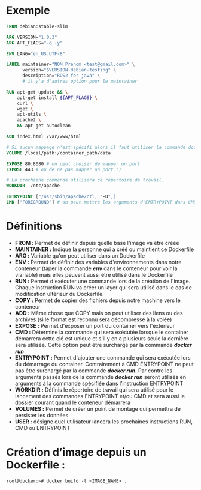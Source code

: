# Exemple

```Dockerfile
FROM debian:stable-slim

ARG VERSION="1.0.3"
ARG APT_FLAGS="-q -y"

ENV LANG="en_US.UTF-8"

LABEL maintainer="NOM Prenom <test@gmail.com>" \
      version="$VERSION-debian-testing" \
      description="ROS2 for java" \
      # il y'a d'autres option pour le maintainer

RUN apt-get update && \
    apt-get install ${APT_FLAGS} \
    curl \
    wget \
    apt-utils \
    apache2 \
    && apt-get autoclean

ADD index.html /var/www/html

# Si aucun mappage n'est spécifi alors il faut utiliser la commande docker inspect <DOCKER_CONTAINER> pour connaitre vers ou le volume pointe
VOLUME /local/path:/container_path/data

EXPOSE 80:8080 # on peut choisir de mapper un port
EXPOSE 443 # ou de ne pas mapper un port :)

# La prochaine commande utilisera ce répertoire de travail.
WORKDIR  /etc/apache

ENTRYPOINT ["/usr/sbin/apache2ctl, "-D",]
CMD ["FOREGROUND"] # on peut mettre les arguments d'ENTRYPOINT dans CMD comme ici
```
# Définitions

- **FROM :** Permet de définir depuis quelle base l'image va être créée
- **MAINTAINER :** Indique la personne qui a créé ou maintient ce Dockerfile
- **ARG :** Variable qu'on peut utiliser dans un Dockerfile
- **ENV :** Permet de définir des variables d'environnements dans notre conteneur (taper la commande ***env*** dans le conteneur pour voir la viariable) mais elles peuvent aussi être utilisé dans le Dockerfile
- **RUN :** Permet d'exécuter une commande lors de la création de l'image. Chaque instruction RUN va créer un layer qui sera utilisé dans le cas de modification ultérieur du Dockerfile.
- **COPY :** Permet de copier des fichiers depuis notre machine vers le conteneur
- **ADD :** Même chose que COPY mais on peut utiliser des liens ou des archives (si le format est reconnu sera décompressé à la volée) 
- **EXPOSE :** Permet d'exposer un port du container vers l'extérieur
- **CMD :** Détermine la commande qui sera exécutée lorsque le container démarrera cette clé est unique et s'il y en a plusieurs seule la dernière sera utilisée. Cette option peut être surchargé par la commande ***docker run***
- **ENTRYPOINT :** Permet d'ajouter une commande qui sera exécutée lors du démarrage du container. Contrairement à CMD ENTRYPOINT ne peut pas être surchargé par la commande ***docker run***. Par contre les arguments passés lors de la commande ***docker run*** seront utilisés en arguments à la commande spécifiée dans l’instruction ENTRYPOINT
- **WORKDIR :** Définis le répertoire de travail qui sera utilisé pour le lancement des commandes ENTRYPOINT et/ou CMD et sera aussi le dossier courant quand le conteneur démarrera
- **VOLUMES :** Permet de créer un point de montage qui permettra de persister les données
- **USER :** désigne quel utilisateur lancera les prochaines instructions RUN, CMD ou ENTRYPOINT 

# Création d’image depuis un Dockerfile :
```
root@docker:~# docker build -t <IMAGE_NAME> .
```
